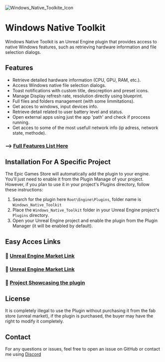 ![Windows_Native_Toolkite_Icon](https://github.com/user-attachments/assets/d0012abe-cc9d-4e46-9a58-77f69b0b479e)


# Windows Native Toolkit

Windows Native Toolkit is an Unreal Engine plugin that provides access to native Windows features, such as retrieving hardware information and file selection dialogs.

## Features
- Retrieve detailed hardware information (CPU, GPU, RAM, etc.).
- Access Windows native file selection dialogs.
- Toast notifications with custom title, descreption and preset icons.
- Manage Display refresh rate, resolution directly using blueprint.
- Full files and folders management (with some limmitations).
- Get acces to windows, input devices info.
- Retrieve detail related to user battery level and status.
- Open external apps using just the app 'path' and check if proccess running.
- Get acces to some of the most usefull network info (ip adress, network state, methode).

### --> [Full Features List Here](https://github.com/AldertLake/Windows-Native-Toolkit/blob/main/Documentation/All_Features_And_Nodes.md)

## Installation For A Specific Project

The Epic Games Store will automatically add the plugin to your engine. You'll just need to enable it from the Plugin Manage of your project. However, if you plan to use it in your project's Plugins directory, follow these instructions:

1. Search for the plugin here `Root\Engine\Plugins`, folder name is `Windows_Native_Toolkit`
2. Place the `Windows_Native_Toolkit` folder in your Unreal Engine project's `Plugins` directory.
3. Open your Unreal Engine project and enable the plugin from the Plugin Manager (it will be enabled by default).

## Easy Acces Links

### 🔗 [Unreal Engine Market Link](https://example.com)

### 🔗 [Unreal Engine Market Link](https://github.com/AldertLake/Windows-Native-Toolkit/blob/main/Documentation/All_Features_And_Nodes.md)

### 🔗 [Project Showcasing the plugin](https://drive.google.com/file/d/1NLRikG6El8acVvxKubecIo7LFe1OYIuj/view?usp=sharing)


## License
It is completely illegal to use the Plugin without purchasing it from the fab store (unreal market), if the plugin is purchased, the buyer may have the right to modify it completely.

## Contact
For any questions or issues, feel free to open an issue on GitHub or contact me using [Discord](https://discord.gg/YsDHqfQWqw)


